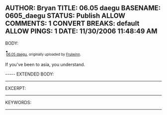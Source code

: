 AUTHOR: Bryan
TITLE: 06.05 daegu
BASENAME: 0605_daegu
STATUS: Publish
ALLOW COMMENTS: 1
CONVERT BREAKS: __default__
ALLOW PINGS: 1
DATE: 11/30/2006 11:48:49 AM
-----
BODY:
<style type="text/css">
.flickr-photo { border: solid 2px #000000; }
.flickr-yourcomment { }
.flickr-frame { text-align: left; padding: 3px; }
.flickr-caption { font-size: 0.8em; margin-top: 0px; }
</style>

<div class="flickr-frame">
	<a href="http://www.flickr.com/photos/frulwinn/22753815/" title="photo sharing"><img src="http://static.flickr.com/15/22753815_6823aa26e5.jpg" class="flickr-photo" alt="" /></a>
<br />
	<span class="flickr-caption"><a href="http://www.flickr.com/photos/frulwinn/22753815/">06.05 daegu</a>, originally uploaded by <a href="http://www.flickr.com/people/frulwinn/">Frulwinn</a>.</span>
</div>
				
<p class="flickr-yourcomment">
	If you've been to asia, you understand.
</p>
-----
EXTENDED BODY:

-----
EXCERPT:

-----
KEYWORDS:

-----


